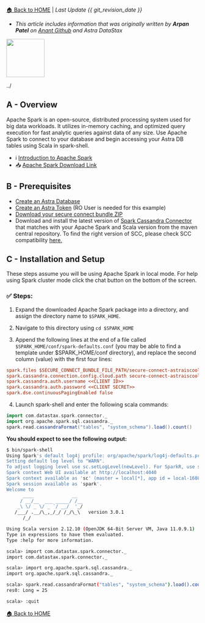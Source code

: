 [🏠 Back to HOME](https://awesome-astra.github.io/docs/) | *Last Update {{ git_revision_date }}* 

- _This article includes information that was originally written by **Arpan Patel** on [Anant Github](https://github.com/Anant/example-Apache-Spark-and-DataStax-Astra/blob/main/Connect/README.md) and Astra DataStax_

<img src="https://github.com/datastaxdevs/awesome-astra/blob/main/apache-spark/img/Apache_Spark_logo.png?raw=true" height="100px" />

../
## A - Overview

Apache Spark is an open-source, distributed processing system used for big data workloads. It utilizes in-memory caching, and optimized query execution for fast analytic queries against data of any size. Use Apache Spark to connect to your database and begin accessing your Astra DB tables using Scala in spark-shell.

- ℹ️ [Introduction to Apache Spark](https://aws.amazon.com/big-data/what-is-spark/)
- 📥 [Apache Spark Download Link](https://spark.apache.org/downloads.html)

## B - Prerequisites

- [Create an Astra Database](/pages/astra/create-instance/)
- [Create an Astra Token](/pages/astra/create-token/) (RO User is needed for this example)
- [Download your secure connect bundle ZIP](/pages/astra/download-scb/)
- Download and install the latest version of [Spark Cassandra Connector](https://mvnrepository.com/artifact/com.datastax.spark/spark-cassandra-connector) that matches with your Apache Spark and Scala version from the maven central repository. To find the right version of SCC, please check SCC compatibility [here.](https://github.com/datastax/spark-cassandra-connector#version-compatibility)

## C - Installation and Setup

These steps assume you will be using Apache Spark in local mode. For help using Spark cluster mode click the chat button on the bottom of the screen.

### ✅ Steps:

1. Expand the downloaded Apache Spark package into a directory, and assign the directory name to `$SPARK_HOME`.

2. Navigate to this directory using `cd $SPARK_HOME`

3. Append the following lines at the end of a file called `$SPARK_HOME/conf/spark-defaults.conf` (you may be able to find a template under $SPARK_HOME/conf directory), and replace the second column (value) with the first four lines:

```ini
spark.files $SECURE_CONNECT_BUNDLE_FILE_PATH/secure-connect-astraiscool.zip
spark.cassandra.connection.config.cloud.path secure-connect-astraiscool.zip
spark.cassandra.auth.username <<CLIENT ID>>
spark.cassandra.auth.password <<CLIENT SECRET>>
spark.dse.continuousPagingEnabled false
```

4. Launch spark-shell and enter the following scala commands:

```scala
import com.datastax.spark.connector._
import org.apache.spark.sql.cassandra._
spark.read.cassandraFormat("tables", "system_schema").load().count()
```

**You should expect to see the following output:**

```bash
$ bin/spark-shell
Using Spark's default log4j profile: org/apache/spark/log4j-defaults.properties
Setting default log level to "WARN".
To adjust logging level use sc.setLogLevel(newLevel). For SparkR, use setLogLevel(newLevel).
Spark context Web UI available at http://localhost:4040
Spark context available as 'sc' (master = local[*], app id = local-1608781805157).
Spark session available as 'spark'.
Welcome to
      ____              __
     / __/__  ___ _____/ /__
    _\ \/ _ \/ _ `/ __/  '_/
   /___/ .__/\_,_/_/ /_/\_\   version 3.0.1
      /_/

Using Scala version 2.12.10 (OpenJDK 64-Bit Server VM, Java 11.0.9.1)
Type in expressions to have them evaluated.
Type :help for more information.

scala> import com.datastax.spark.connector._
import com.datastax.spark.connector._

scala> import org.apache.spark.sql.cassandra._
import org.apache.spark.sql.cassandra._

scala> spark.read.cassandraFormat("tables", "system_schema").load().count()
res0: Long = 25

scala> :quit
```

[🏠 Back to HOME](https://awesome-astra.github.io/docs/)
